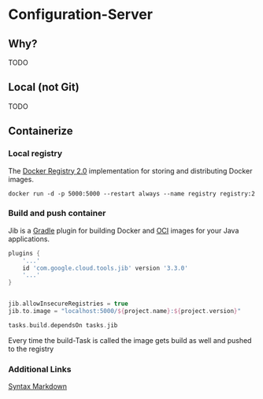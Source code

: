 # Configuration-Server

## Why?
TODO 

## Local (not Git)
TODO

## Containerize

### Local registry

The [Docker Registry 2.0](https://hub.docker.com/_/registry/) implementation for storing and distributing Docker images.

```shell
docker run -d -p 5000:5000 --restart always --name registry registry:2
```

### Build and push container 
Jib is a [Gradle](https://gradle.org/) plugin for building Docker and [OCI](https://github.com/opencontainers/image-spec) images for your Java applications.

```groovy
plugins {
    '...'
    id 'com.google.cloud.tools.jib' version '3.3.0'
    '...'
}


jib.allowInsecureRegistries = true
jib.to.image = "localhost:5000/${project.name}:${project.version}"

tasks.build.dependsOn tasks.jib
```

Every time the build-Task is called the image gets build as well and pushed to the registry


### Additional Links
[Syntax Markdown](https://www.markdownguide.org/extended-syntax/)
